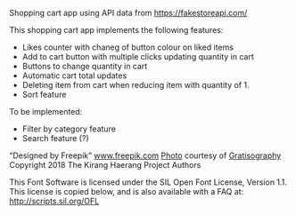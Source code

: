 Shopping cart app using API data from https://fakestoreapi.com/

This shopping cart app implements the following features:
- Likes counter with chaneg of button colour on liked items
- Add to cart button with multiple clicks updating quantity in cart
- Buttons to change quantity in cart
- Automatic cart total updates
- Deleting item from cart when reducing item with quantity of 1.
- Sort feature

To be implemented: 
- Filter by category feature
- Search feature (?)

 “Designed by Freepik” www.freepik.com
 <a href="https://gratisography.com/photo/boxer-dog-animal/">Photo</a> courtesy of <a href="https://gratisography.com">Gratisography</a>
 Copyright 2018 The Kirang Haerang Project Authors

This Font Software is licensed under the SIL Open Font License, Version 1.1.
This license is copied below, and is also available with a FAQ at: http://scripts.sil.org/OFL
